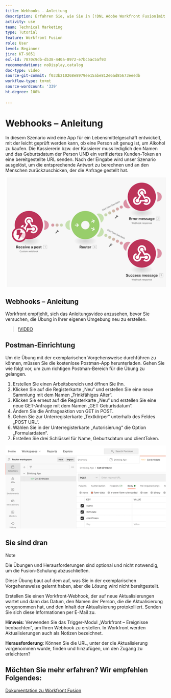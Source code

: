 ```yaml
---
title: Webhooks – Anleitung
description: Erfahren Sie, wie Sie in [!DNL Adobe Workfront Fusion]mit einem Webhook eine App erstellen, die prüft, ob eine Kundin oder ein Kunde alt genug ist, um Alkohol zu kaufen.
activity: use
team: Technical Marketing
type: Tutorial
feature: Workfront Fusion
role: User
level: Beginner
jira: KT-9051
exl-id: 7870c9db-d538-440a-8972-e7bc5ac5af93
recommendations: noDisplay,catalog
doc-type: video
source-git-commit: f033b210268e8979ee15abe812e6ad85673eeedb
workflow-type: tm+mt
source-wordcount: '339'
ht-degree: 100%

---
```


# Webhooks – Anleitung

In diesem Szenario wird eine App für ein Lebensmittelgeschäft entwickelt, mit der leicht geprüft werden kann, ob eine Person alt genug ist, um Alkohol zu kaufen. Die Kassiererin bzw. der Kassierer muss lediglich den Namen und das Geburtsdatum der Person UND ein verifiziertes Kunden-Token an eine bereitgestellte URL senden. Nach der Eingabe wird unser Szenario ausgelöst, um die entsprechende Antwort zu berechnen und an den Menschen zurückzuschicken, der die Anfrage gestellt hat.

![Ein Bild zur Verwendung des Switch-Moduls](assets/beyond-basic-modules-5.png)

## Webhooks – Anleitung

Workfront empfiehlt, sich das Anleitungsvideo anzusehen, bevor Sie versuchen, die Übung in Ihrer eigenen Umgebung neu zu erstellen.

>[!VIDEO](https://video.tv.adobe.com/v/335292/?quality=12&learn=on)


## Postman-Einrichtung

Um die Übung mit der exemplarischen Vorgehensweise durchführen zu können, müssen Sie die kostenlose Postman-App herunterladen. Gehen Sie wie folgt vor, um zum richtigen Postman-Bereich für die Übung zu gelangen.

1. Erstellen Sie einen Arbeitsbereich und öffnen Sie ihn.
1. Klicken Sie auf die Registerkarte „Neu“ und erstellen Sie eine neue Sammlung mit dem Namen „Trinkfähiges Alter“.
1. Klicken Sie erneut auf die Registerkarte „Neu“ und erstellen Sie eine neue GET-Anfrage mit dem Namen „GET Geburtsdatum“.
1. Ändern Sie die Anfrageaktion von GET in POST.
1. Gehen Sie zur Unterregisterkarte „Textkörper“ unterhalb des Feldes „POST URL“.
1. Wählen Sie in der Unterregisterkarte „Autorisierung“ die Option „Formulardaten“.
1. Erstellen Sie drei Schlüssel für Name, Geburtsdatum und clientToken.

![Bild zur Verwendung des Switch-Moduls](assets/beyond-basic-modules-6.png)

## Sie sind dran

>[!NOTE]
>
>Die Übungen und Herausforderungen sind optional und nicht notwendig, um die Fusion-Schulung abzuschließen.

Diese Übung baut auf dem auf, was Sie in der exemplarischen Vorgehensweise gelernt haben, aber die Lösung wird nicht bereitgestellt.

Erstellen Sie einen Workfront-Webhook, der auf neue Aktualisierungen wartet und dann das Datum, den Namen der Person, die die Aktualisierung vorgenommen hat, und den Inhalt der Aktualisierung protokolliert. Senden Sie sich diese Informationen per E-Mail zu.

**Hinweis**: Verwenden Sie das Trigger-Modul „Workfront – Ereignisse beobachten“, um Ihren Webhook zu erstellen. In Workfront werden Aktualisierungen auch als Notizen bezeichnet.

**Herausforderung**: Können Sie die URL, unter der die Aktualisierung vorgenommen wurde, finden und hinzufügen, um den Zugang zu erleichtern?


## Möchten Sie mehr erfahren? Wir empfehlen Folgendes:

[Dokumentation zu Workfront Fusion](https://experienceleague.adobe.com/docs/workfront/using/adobe-workfront-fusion/workfront-fusion-2.html?lang=de)
